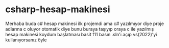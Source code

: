 # csharp-hesap-makinesi
Merhaba buda c# hesap makinesi ilk projemdi ama c# yazılmıyor diye proje adlarına c oluyor otomatik diye bunu buraya taşıyıp oraya c ile yazılmış hesap makinesi koydum başlatması basit f11 basın .sln'i açıp vs(2022)'yi kullanıyorsanız öyle
